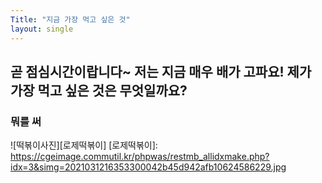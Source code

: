 ```yaml
---
Title: "지금 가장 먹고 싶은 것"
layout: single
---
```

곧 점심시간이랍니다~ 저는 지금 매우 배가 고파요! 제가 가장 먹고 싶은 것은 무엇일까요?
---
### 뭐를 써
![떡볶이사진][로제떡볶이]
[로제떡볶이]: https://cgeimage.commutil.kr/phpwas/restmb_allidxmake.php?idx=3&simg=2021031216353300042b45d942afb10624586229.jpg
